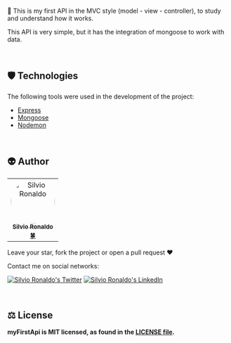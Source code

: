 <p>👶 This is my first API in the MVC style (model - view - controller), to study and understand how it works.</p>

<p>This API is very simple, but it has the integration of mongoose to work with data.</p></br>



<h2>🛡️ Technologies</h2>
<p>The following tools were used in the development of the project: </p>

<ul>
  <li><a href="https://expressjs.com/pt-br/">Express</a></li>
  <li><a href="https://mongoosejs.com">Mongoose</a></li>
  <li><a href="https://www.npmjs.com/package/nodemon">Nodemon</a></li>
</ul></br>



<h2>👽 Author</h2>
<table>
  <tr>
    <td align="center"><a href="https://github.com/Silvio-Ronaldo"><img style="border-radius: 50%;" src="https://avatars.githubusercontent.com/u/48893927?v=4" width="100px;" alt="Silvio Ronaldo"/><br /><sub><b>Silvio Ronaldo</b></sub></a><br /><a href="https://github.com/Silvio-Ronaldo" title="Silvio Ronaldo">🍀</a></td>
  </tr>
</table>
<p>Leave your star, fork the project or open a pull request ❤️</p>
<p>Contact me on social networks: </p>
<p><a href="https://twitter.com/sivirinoo"><img src="https://img.shields.io/twitter/follow/sivirinoo?style=social" alt="Silvio Ronaldo's Twitter" /></a>
<a href="https://br.linkedin.com/in/silvio-ronaldo77"><img src="https://img.shields.io/badge/-Silvio-blue?style=flat&logo=Linkedin&logoColor=white" alt="Silvio Ronaldo's LinkedIn" /></a></p></br>


<h2>⚖️ License</h2>
<p><strong>myFirstApi is MIT licensed, as found in the <a href="./LICENSE">LICENSE file</a>.</strong></p>
